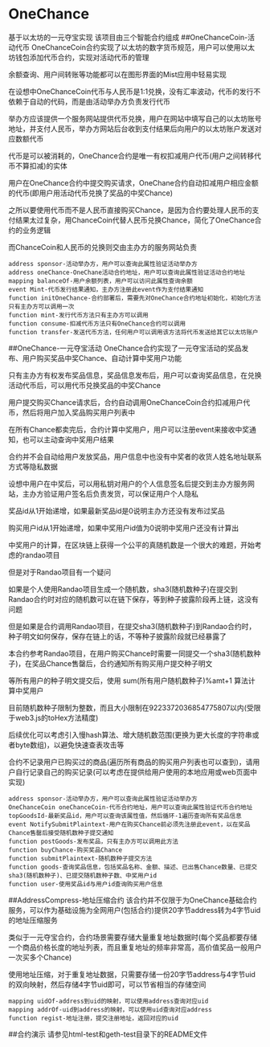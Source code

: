 # OneChance
基于以太坊的一元夺宝实现
该项目由三个智能合约组成
##OneChanceCoin-活动代币
OneChanceCoin合约实现了以太坊的数字货币规范，用户可以使用以太坊钱包添加代币合约，实现对活动代币的管理

余额查询、用户间转账等功能都可以在图形界面的Mist应用中轻易实现

在设想中OneChanceCoin代币与人民币是1:1兑换，没有汇率波动，代币的发行不依赖于自动的代码，而是由活动举办方负责发行代币

举办方应该提供一个服务网站提供代币兑换，用户在网站中填写自己的以太坊账号地址，并支付人民币，举办方网站后台收到支付结果后向用户的以太坊账户发送对应数额代币

代币是可以被消耗的，OneChance合约是唯一有权扣减用户代币(用户之间转移代币不算扣减)的实体

用户在OneChance合约中提交购买请求，OneChane合约自动扣减用户相应金额的代币(即用户用活动代币兑换了奖品的中奖Chance)

之所以要使用代币而不是人民币直接购买Chance，是因为合约要处理人民币的支付结果太过复杂，用ChanceCoin代替人民币兑换Chance，简化了OneChance合约的业务逻辑

而ChanceCoin和人民币的兑换则交由主办方的服务网站负责
    
    address sponsor-活动举办方，用户可以查询此属性验证活动举办方
    address oneChance-OneChane活动合约地址，用户可以查询此属性验证活动合约地址
    mapping balanceOf-用户余额列表，用户可以访问此属性查询余额
    event Mint-代币发行结果通知，主办方注册此event作为支付结果通知
    function initOneChance-合约部署后，需要先对OneChance合约地址初始化，初始化方法只有主办方可以调用一次
    function mint-发行代币方法只有主办方可以调用
    function consume-扣减代币方法只有OneChance合约可以调用
    function transfer-发送代币方法，任何用户可以调用该方法将代币发送给其它以太坊账户
    
##OneChance-一元夺宝活动
OneChance合约实现了一元夺宝活动的奖品发布、用户购买奖品中奖Chance、自动计算中奖用户功能

只有主办方有权发布奖品信息，奖品信息发布后，用户可以查询奖品信息，在兑换活动代币后，可以用代币兑换奖品的中奖Chance

用户提交购买Chance请求后，合约自动调用OneChanceCoin合约扣减用户代币，然后将用户加入奖品购买用户列表中

在所有Chance都卖完后，合约计算中奖用户，用户可以注册event来接收中奖通知，也可以主动查询中奖用户结果

合约并不会自动给用户发放奖品，用户信息中也没有中奖者的收货人姓名地址联系方式等隐私数据

设想中用户在中奖后，可以用私钥对用户的个人信息签名后提交到主办方服务网站，主办方验证用户签名后负责发货，可以保证用户个人隐私

奖品id从1开始递增，如果最新奖品id是0说明主办方还没有发布过奖品

购买用户id从1开始递增，如果中奖用户id值为0说明中奖用户还没有计算出

中奖用户的计算，在区块链上获得一个公平的真随机数是一个很大的难题，开始考虑的randao项目

但是对于Randao项目有一个疑问

如果是个人使用Randao项目生成一个随机数，sha3(随机数种子)在提交到Randao合约时对应的随机数可以在链下保存，等到种子披露阶段再上链，这没有问题

但是如果是合约调用Randao项目，在提交sha3(随机数种子)到Randao合约时，种子明文如何保存，保存在链上的话，不等种子披露阶段就已经暴露了

本合约参考Randao项目，在用户购买Chance时需要一同提交一个sha3(随机数种子)，在奖品Chance售罄后，合约通知所有购买用户提交种子明文

等所有用户的种子明文提交后，使用 sum(所有用户随机数种子)%amt+1 算法计算中奖用户

目前随机数种子限制为整数，而且大小限制在9223372036854775807以内(受限于web3.js的toHex方法精度)

后续优化可以考虑引入慢hash算法、增大随机数范围(更换为更大长度的字符串或者byte数组)，以避免快速查表攻击等

合约不记录用户已购买过的商品(遍历所有商品的购买用户列表也可以查到)，请用户自行记录自己的购买记录(可以考虑在提供给用户使用的本地应用或web页面中实现)
    
    address sponsor-活动举办方，用户可以查询此属性验证活动举办方
    OneChanceCoin oneChanceCoin-代币合约地址，用户可以查询此属性验证代币合约地址
    topGoodsId-最新奖品id，用户可以查询该属性值，然后循环-1遍历查询所有奖品信息
    event NotifySubmitPlaintext-用户在购买Chance前必须先注册此event，以在奖品Chance售罄后接受随机数种子提交通知
    function postGoods-发布奖品，只有主办方可以调用此方法
    function buyChance-购买奖品Chance
    function submitPlaintext-随机数种子提交方法
    function goods-查询奖品信息，包括奖品名称、金额、描述、已出售Chance数量、已提交sha3(随机数种子)、已提交随机数种子数、中奖用户id
    function user-使用奖品id与用户id查询购买用户信息
	
##AddressCompress-地址压缩合约
该合约并不仅限于为OneChance基础合约服务，可以作为基础设施为全网用户(包括合约)提供20字节address转为4字节uid的地址压缩服务

类似于一元夺宝合约，合约场景需要存储大量重复地址数据时(每个奖品都要存储一个商品价格长度的地址列表，而且重复地址的频率非常高，高价值奖品一般用户一次买多个Chance)

使用地址压缩，对于重复地址数据，只需要存储一份20字节address与4字节uid的双向映射，然后存储4字节uid即可，可以节省相当的存储空间
	
	mapping uidOf-address到uid的映射，可以使用address查询对应uid
	mapping addrOf-uid到address的映射，可以使用uid查询对应address
	function regist-地址注册，提交注册地址，返回对应的uid

##合约演示
请参见html-test和geth-test目录下的README文件
